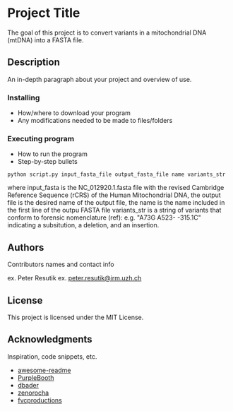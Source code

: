 # Project Title

The goal of this project is to convert variants in a mitochondrial DNA (mtDNA) into a FASTA file. 

## Description

An in-depth paragraph about your project and overview of use.

### Installing

* How/where to download your program
* Any modifications needed to be made to files/folders

### Executing program

* How to run the program
* Step-by-step bullets
```
python script.py input_fasta_file output_fasta_file name variants_str
```
where input_fasta is the NC_012920.1.fasta file with the revised Cambridge Reference Sequence (rCRS) of the Human Mitochondrial DNA,
the output file is the desired name of the output file,
the name is the name included in the first line of the outpu FASTA file
variants_str is a string of variants that conform to forensic nomenclature (ref): e.g. "A73G A523- -315.1C" indicating a subsitution, a deletion, and an insertion.

## Authors

Contributors names and contact info

ex. Peter Resutik
ex. peter.resutik@irm.uzh.ch

## License

This project is licensed under the MIT License.

## Acknowledgments

Inspiration, code snippets, etc.
* [awesome-readme](https://github.com/matiassingers/awesome-readme)
* [PurpleBooth](https://gist.github.com/PurpleBooth/109311bb0361f32d87a2)
* [dbader](https://github.com/dbader/readme-template)
* [zenorocha](https://gist.github.com/zenorocha/4526327)
* [fvcproductions](https://gist.github.com/fvcproductions/1bfc2d4aecb01a834b46)
